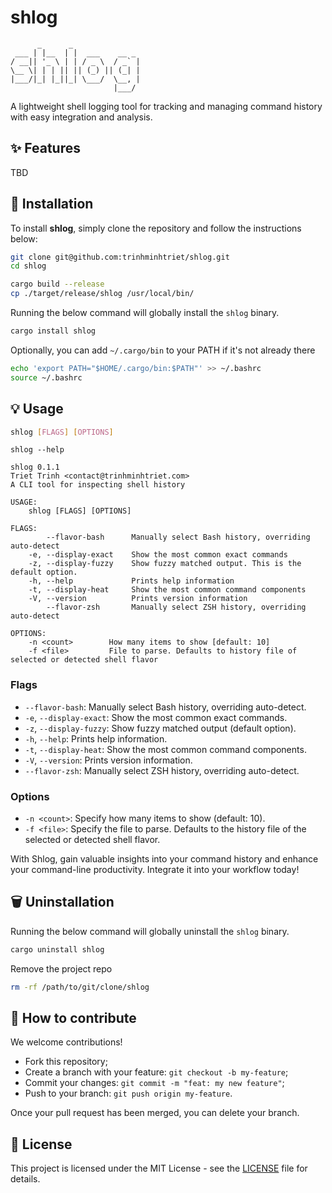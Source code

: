 # shlog

```text
      _      _
 ___ | |__  | |  ___    __ _
/ __|| '_ \ | | / _ \  / _` |
\__ \| | | || || (_) || (_| |
|___/|_| |_||_| \___/  \__, |
                       |___/

```

A lightweight shell logging tool for tracking and managing command history with easy integration and analysis.

## ✨ Features

TBD

## 🚀 Installation

To install **shlog**, simply clone the repository and follow the instructions below:

```bash
git clone git@github.com:trinhminhtriet/shlog.git
cd shlog

cargo build --release
cp ./target/release/shlog /usr/local/bin/
```

Running the below command will globally install the `shlog` binary.

```bash
cargo install shlog
```

Optionally, you can add `~/.cargo/bin` to your PATH if it's not already there

```bash
echo 'export PATH="$HOME/.cargo/bin:$PATH"' >> ~/.bashrc
source ~/.bashrc
```

## 💡 Usage

```bash
shlog [FLAGS] [OPTIONS]
```

```text
shlog --help

shlog 0.1.1
Triet Trinh <contact@trinhminhtriet.com>
A CLI tool for inspecting shell history

USAGE:
    shlog [FLAGS] [OPTIONS]

FLAGS:
        --flavor-bash      Manually select Bash history, overriding auto-detect
    -e, --display-exact    Show the most common exact commands
    -z, --display-fuzzy    Show fuzzy matched output. This is the default option.
    -h, --help             Prints help information
    -t, --display-heat     Show the most common command components
    -V, --version          Prints version information
        --flavor-zsh       Manually select ZSH history, overriding auto-detect

OPTIONS:
    -n <count>        How many items to show [default: 10]
    -f <file>         File to parse. Defaults to history file of selected or detected shell flavor
```

### Flags

- `--flavor-bash`: Manually select Bash history, overriding auto-detect.
- `-e`, `--display-exact`: Show the most common exact commands.
- `-z`, `--display-fuzzy`: Show fuzzy matched output (default option).
- `-h`, `--help`: Prints help information.
- `-t`, `--display-heat`: Show the most common command components.
- `-V`, `--version`: Prints version information.
- `--flavor-zsh`: Manually select ZSH history, overriding auto-detect.

### Options

- `-n <count>`: Specify how many items to show (default: 10).
- `-f <file>`: Specify the file to parse. Defaults to the history file of the selected or detected shell flavor.

With Shlog, gain valuable insights into your command history and enhance your command-line productivity. Integrate it into your workflow today!

## 🗑️ Uninstallation

Running the below command will globally uninstall the `shlog` binary.

```bash
cargo uninstall shlog
```

Remove the project repo

```bash
rm -rf /path/to/git/clone/shlog
```

## 🤝 How to contribute

We welcome contributions!

- Fork this repository;
- Create a branch with your feature: `git checkout -b my-feature`;
- Commit your changes: `git commit -m "feat: my new feature"`;
- Push to your branch: `git push origin my-feature`.

Once your pull request has been merged, you can delete your branch.

## 📝 License

This project is licensed under the MIT License - see the [LICENSE](LICENSE) file for details.

